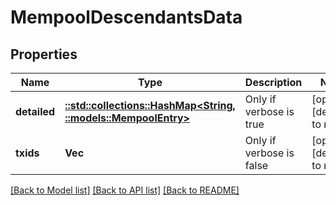 # MempoolDescendantsData

## Properties
Name | Type | Description | Notes
------------ | ------------- | ------------- | -------------
**detailed** | [**::std::collections::HashMap<String, ::models::MempoolEntry>**](MempoolEntry.md) | Only if verbose is true | [optional] [default to null]
**txids** | **Vec<String>** | Only if verbose is false | [optional] [default to null]

[[Back to Model list]](../README.md#documentation-for-models) [[Back to API list]](../README.md#documentation-for-api-endpoints) [[Back to README]](../README.md)


